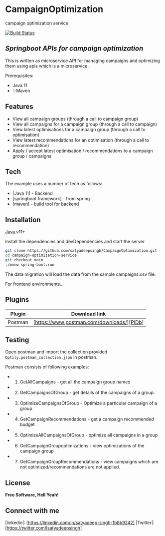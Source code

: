 # CampaignOptimization

campaign optimization service

[![Build Status](https://travis-ci.org/joemccann/dillinger.svg?branch=master)](https://github.com/satyadeepsingh/CampaignOptimization)

## _Springboot APIs for campaign optimization_

This is written as microservice API for managing campaigns and optimizing them using apis which is a microservice.

Prerequisites:

- Java 11
- ✨Maven

## Features

- View all campaign groups (through a call to campaign group)
- View all campaigns for a campaign group (through a call to campaign)
- View latest optimisations for a campaign group (through a call to optimisation)
- View latest recommendations for an optimisation (through a call to recommendation)
- Apply / accept latest optimisation / recommendations to a campaign group / campaigns

## Tech

The example uses a number of tech as follows:

- [Java 11] - Backend
- [springboot framework] - from spring
- [maven] - build tool for backend

## Installation

[Java ](https://www.oracle.com/ae/java/technologies/javase-jdk11-downloads.html) v11+

Install the dependencies and devDependencies and start the server.

```sh 
git clone https://github.com/satyadeepsingh/CampaignOptimization.git
cd campaign-optimization-service
git checkout main
./mvnw spring-boot:run
```

The data migration will load the data from the sample campaigns.csv file.

For frontend environments...

## Plugins

| Plugin | Download link |
| ------ | ------ |
| Postman | [https://www.postman.com/downloads/][PlDb] |

## Testing

Open postman and import the collection provided `Optily.postman_collection.json` in postman.

Postman consists of following examples:

-
    1. GetAllCampaigns - get all the campaign group names

-
    2. GetCampaignsOfGroup - get details of the campaigns of a group.
-
    3. OptimizeCampaignsOfGroup - Optimize a particular campaign of a group
-
    4. GetCampaignRecommendations - get a campaign recommended budget
-
    5. OptimizeAllCampaignsOfGroup - optimize all campaigns in a group

-
    6. GetCampaignGroupoptimizations - view optimizations of the campaign group

-
    7. GetCampaignGroupRecommendations - view campaigns which are not optimized/recommendations are not applied.

## License

**Free Software, Hell Yeah!**

## Connect with me

|linkedin|: [https://linkedin.com/in/satyadeep-singh-1b8b9242]
   |Twitter|: [https://twitter.com/Isatyadeepsingh]
  

